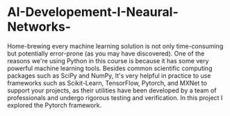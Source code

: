 # AI-Developement-I-Neaural-Networks-
Home-brewing every machine learning solution is not only time-consuming but potentially error-prone (as you may have discovered). One of the reasons we're using Python in this course is because it has some very powerful machine learning tools. Besides common scientific computing packages such as SciPy and NumPy, It's very helpful in practice to use frameworks such as Scikit-Learn, TensorFlow, Pytorch, and MXNet to support your projects, as their utilities have been developed by a team of professionals and undergo rigorous testing and verification.  In this project I explored the Pytorch framework. 
